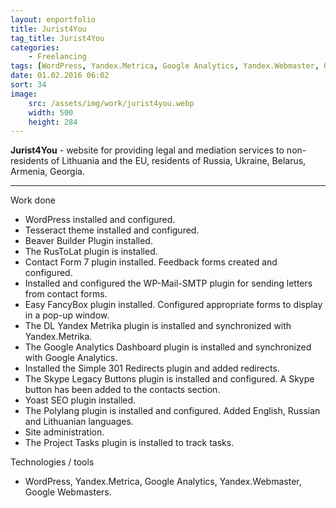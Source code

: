 ```yaml
---
layout: enportfolio
title: Jurist4You
tag_title: Jurist4You
categories:
    - Freelancing
tags: [WordPress, Yandex.Metrica, Google Analytics, Yandex.Webmaster, Google Webmasters]
date: 01.02.2016 06:02
sort: 34
image: 
    src: /assets/img/work/jurist4you.webp 
    width: 500
    height: 284
---
```


**Jurist4You** - website for providing legal and mediation services to non-residents of Lithuania and the EU, residents of Russia,
Ukraine, Belarus, Armenia, Georgia.

---

Work done

* WordPress installed and configured.
* Tesseract theme installed and configured.
* Beaver Builder Plugin installed.
* The RusToLat plugin is installed.
* Contact Form 7 plugin installed. Feedback forms created and configured.
* Installed and configured the WP-Mail-SMTP plugin for sending letters from contact forms.
* Easy FancyBox plugin installed. Configured appropriate forms to display in a pop-up window.
* The DL Yandex Metrika plugin is installed and synchronized with Yandex.Metrika.
* The Google Analytics Dashboard plugin is installed and synchronized with Google Analytics.
* Installed the Simple 301 Redirects plugin and added redirects.
* The Skype Legacy Buttons plugin is installed and configured. A Skype button has been added to the contacts section.
* Yoast SEO plugin installed.
* The Polylang plugin is installed and configured. Added English, Russian and Lithuanian languages.
* Site administration.
* The Project Tasks plugin is installed to track tasks.

Technologies / tools

* WordPress, Yandex.Metrica, Google Analytics, Yandex.Webmaster, Google Webmasters.
